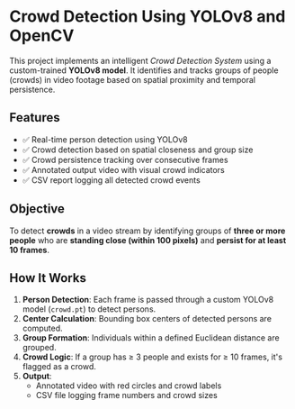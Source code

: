 
#  Crowd Detection Using YOLOv8 and OpenCV

This project implements an intelligent *Crowd Detection System* using a custom-trained **YOLOv8 model**. It identifies and tracks groups of people (crowds) in video footage based on spatial proximity and temporal persistence.


##  Features

- ✅ Real-time person detection using YOLOv8
- ✅ Crowd detection based on spatial closeness and group size
- ✅ Crowd persistence tracking over consecutive frames
- ✅ Annotated output video with visual crowd indicators
- ✅ CSV report logging all detected crowd events


##  Objective

To detect **crowds** in a video stream by identifying groups of **three or more people** who are **standing close (within 100 pixels)** and **persist for at least 10 frames**.


##  How It Works

1. **Person Detection**: Each frame is passed through a custom YOLOv8 model (`crowd.pt`) to detect persons.
2. **Center Calculation**: Bounding box centers of detected persons are computed.
3. **Group Formation**: Individuals within a defined Euclidean distance are grouped.
4. **Crowd Logic**: If a group has ≥ 3 people and exists for ≥ 10 frames, it's flagged as a crowd.
5. **Output**:
   - Annotated video with red circles and crowd labels
   - CSV file logging frame numbers and crowd sizes





